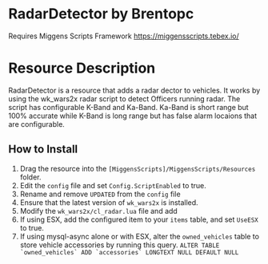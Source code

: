 # RadarDetector by Brentopc

Requires Miggens Scripts Framework https://miggensscripts.tebex.io/

# Resource Description

RadarDetector is a resource that adds a radar dector to vehicles.  It works by using the wk_wars2x radar script to detect Officers running radar.  The script has configurable K-Band and Ka-Band.  Ka-Band is short range but 100% accurate while K-Band is long range but has false alarm locaions that are configurable.

## How to Install

1. Drag the resource into the `[MiggensScripts]/MiggensScripts/Resources` folder.
2. Edit the `config` file and set `Config.ScriptEnabled` to true.
3. Rename and remove `UPDATED` from the `config` file
4. Ensure that the latest version of `wk_wars2x` is installed.
5. Modify the `wk_wars2x/cl_radar.lua` file and add 
6. If using ESX, add the configured item to your `items` table, and set `UseESX` to true.
7. If using mysql-async alone or with ESX, alter the `owned_vehicles` table to store vehicle accessories by running this query.
```ALTER TABLE `owned_vehicles` ADD `accessories` LONGTEXT NULL DEFAULT NULL```
